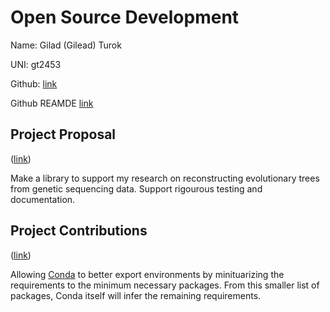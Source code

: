 # Open Source Development

Name: Gilad (Gilead) Turok

UNI: gt2453

Github: [link](https://github.com/gil2rok)

Github REAMDE [link](https://github.com/gil2rok/gil2rok/blob/main/README.md)


## Project Proposal 
([link](https://github.com/gil2rok/project-proposals-s2023/blob/main/build-repo.md))

Make a library to support my research on reconstructing evolutionary trees from genetic sequencing data. Support rigourous testing and documentation.

## Project Contributions 
([link](https://github.com/gil2rok/project-proposals-s2023/blob/main/contribute-repo.md))

Allowing [Conda](https://github.com/conda/conda) to better export environments by minituarizing the requirements to the minimum necessary packages. From this smaller list of packages, Conda itself will infer the remaining requirements.


